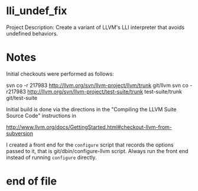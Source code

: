 lli_undef_fix
=============

Project Description:
Create a variant of LLVM's LLI interpreter that avoids undefined behaviors.

Notes
=====
Initial checkouts were performed as follows:

svn co -r 217983  http://llvm.org/svn/llvm-project/llvm/trunk git/llvm
svn co -r217983 http://llvm.org/svn/llvm-project/test-suite/trunk test-suite/trunk git/test-suite

Initial build is done via the directions in the "Compiling the LLVM Suite
Source Code" instructions in

http://www.llvm.org/docs/GettingStarted.html#checkout-llvm-from-subversion

I created a front end for the `configure` script that records the options
passed to it, that is git/dbin/configure-llvm script.  Always run the front
end instead of running `configure` directly.


end of file
===========
